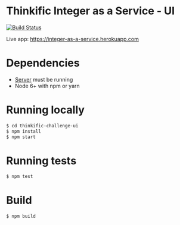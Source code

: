 # Thinkific Integer as a Service - UI

[![Build Status](https://travis-ci.org/otaviosoares/thinkific-challenge-ui.svg?branch=master)](https://travis-ci.org/otaviosoares/thinkific-challenge-ui)

Live app: https://integer-as-a-service.herokuapp.com

# Dependencies

* [Server](https://github.com/otaviosoares/thinkific-challenge-api) must be running
* Node 6+ with npm or yarn

# Running locally
```sh
$ cd thinkific-challenge-ui
$ npm install
$ npm start
```

# Running tests
```sh
$ npm test
```

# Build
```sh
$ npm build
```